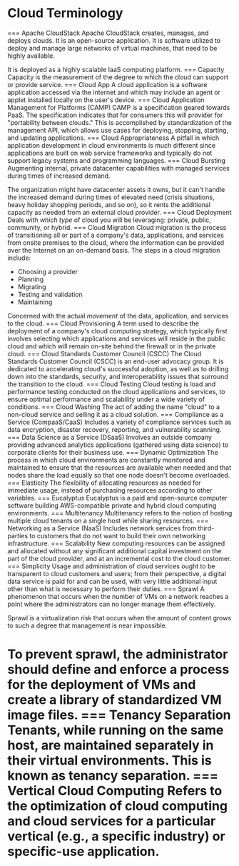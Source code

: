 # Cloud Terminology

=== Apache CloudStack
Apache CloudStack creates, manages, and deploys clouds. It is an open-source application. It is software utilized to deploy and manage large networks of virtual machines, that need to be highly available.

It is deployed as a highly scalable IaaS computing platform.
=== Capacity
Capacity is the measurement of the degree to which the cloud can support or provide service.
=== Cloud App
A cloud application is a software application accessed via the internet and which may include an agent or applet installed locally on the user's device.
=== Cloud Application Management for Platforms (CAMP)
CAMP is a specification geared towards PaaS. The specification indicates that for consumers this will provider for "portability between clouds." This is accomplished by standardization of the management API, which allows use cases for deploying, stopping, starting, and updating applications.
=== Cloud Appropriateness
A pitfall in which application development in cloud environments is much different since applications are built on web service frameworks and typically do not support legacy systems and programming languages.
=== Cloud Bursting
Augmenting internal, private datacenter capabilities with managed services during times of increased demand.

The organization might have datacenter assets it owns, but it can't handle the increased demand during times of elevated need (crisis situations, heavy holiday shopping periods, and so on), so it rents the additional capacity as needed from an external cloud provider.
=== Cloud Deployment
Deals with *which type* of cloud you will be leveraging: private, public, community, or hybrid.
=== Cloud Migration
Cloud migration is the process of transitioning all or part of a company's data, applications, and services from onsite premises to the cloud, where the information can be provided over the Internet on an on-demand basis. The steps in a cloud migration include:

- Choosing a provider
- Planning
- Migrating
- Testing and validation
- Maintaining

Concerned with the actual *movement* of the data, application, and services to the cloud.
=== Cloud Provisioning
A term used to describe the deployment of a company's cloud computing strategy, which typically first involves selecting which applications and services will reside in the public cloud and which will remain on-site behind the firewall or in the private cloud.
=== Cloud Standards Customer Council (CSCC)
The Cloud Standards Customer Council (CSCC) is an end-user advocacy group. It is dedicated to accelerating cloud's successful adoption, as well as to drilling down into the standards, security, and interoperability issues that surround the transition to the cloud.
=== Cloud Testing
Cloud testing is load and performance testing conducted on the cloud applications and services, to ensure optimal performance and scalability under a wide variety of conditions.
=== Cloud Washing
The act of adding the name "cloud" to a non-cloud service and selling it as a cloud solution.
=== Compliance as a Service (CompaaS/CaaS)
Includes a variety of compliance services such as data encryption, disaster recovery, reporting, and vulnerability scanning.
=== Data Science as a Service (DSaaS)
Involves an outside company providing advanced analytics applications (gathered using data science) to corporate clients for their business use.
=== Dynamic Optimization
The process in which cloud environments are constantly monitored and maintained to ensure that the resources are available when needed and that nodes share the load equally so that one node doesn't become overloaded.
=== Elasticity
The flexibility of allocating resources as needed for immediate usage, instead of purchasing resources according to other variables.
=== Eucalyptus
Eucalyptus is a paid and open-source computer software building AWS-compatible private and hybrid cloud computing environments.
=== Multitenancy
Multitenancy refers to the notion of hosting multiple cloud tenants on a single host while sharing resources.
=== Networking as a Service (NaaS)
Includes network services from third-parties to customers that do not want to build their own networking infrastructure.
=== Scalability
New computing resources can be assigned and allocated without any significant additional capital investment on the part of the cloud provider, and at an incremental cost to the cloud customer.
=== Simplicity
Usage and administration of cloud services ought to be transparent to cloud customers and users; from their perspective, a digital data service is paid for and can be used, with very little additional input other than what is necessary to perform their duties.
=== Sprawl
A phenomenon that occurs when the number of VMs on a network reaches a point where the administrators can no longer manage them effectively.

Sprawl is a virtualization risk that occurs when the amount of content grows to such a degree that management is near impossible.

To prevent sprawl, the administrator should define and enforce a process for the deployment of VMs and create a library of standardized VM image files.
=== Tenancy Separation
Tenants, while running on the same host, are maintained separately in their virtual environments. This is known as tenancy separation.
=== Vertical Cloud Computing
Refers to the optimization of cloud computing and cloud services for a particular vertical (e.g., a specific industry) or specific-use application.
===

